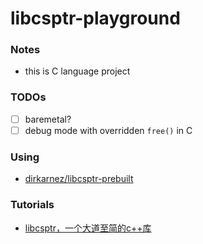 libcsptr-playground
====================
### Notes
- this is C language project
### TODOs
- [ ] baremetal?
- [ ] debug mode with overridden `free()` in C

### Using
- [dirkarnez/libcsptr-prebuilt](https://github.com/dirkarnez/libcsptr-prebuilt)

### Tutorials
- [libcsptr，一个大道至简的c++库](https://mp.weixin.qq.com/s/5dHUouQtyjezqY6C5nyn9g)
